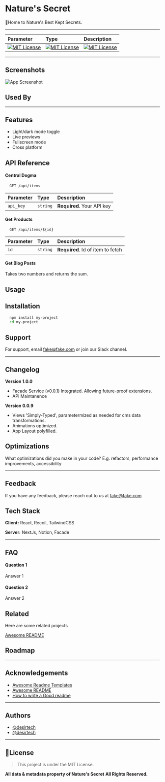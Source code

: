 
# Nature's Secret

🌿Home to Nature's Best Kept Secrets.

---

| Parameter                                                                                                      | Type                                                                                                           | Description                                                                                                    |
| :------------------------------------------------------------------------------------------------------------- | :------------------------------------------------------------------------------------------------------------- | :------------------------------------------------------------------------------------------------------------- |
| [![MIT License](https://img.shields.io/badge/License-MIT-green.svg)](https://choosealicense.com/licenses/mit/) | [![MIT License](https://img.shields.io/badge/License-MIT-green.svg)](https://choosealicense.com/licenses/mit/) | [![MIT License](https://img.shields.io/badge/License-MIT-green.svg)](https://choosealicense.com/licenses/mit/) |


---


## Screenshots

![App Screenshot](https://via.placeholder.com/468x300?text=App+Screenshot+Here)


## Used By



---

## Features

- Light/dark mode toggle
- Live previews
- Fullscreen mode
- Cross platform



## API Reference

#### Central Dogma

```http
  GET /api/items
```

| Parameter | Type     | Description                |
| :-------- | :------- | :------------------------- |
| `api_key` | `string` | **Required**. Your API key |

#### Get Products

```http
  GET /api/items/${id}
```

| Parameter | Type     | Description                       |
| :-------- | :------- | :-------------------------------- |
| `id`      | `string` | **Required**. Id of item to fetch |

#### Get Blog Posts

Takes two numbers and returns the sum.


## Usage

## Installation


```bash
  npm install my-project
  cd my-project
```
    
## Support

For support, email fake@fake.com or join our Slack channel.

---

## Changelog
**Version 1.0.0**
* Facade Service (v0.0.1) Integrated. Allowing future-proof extensions.
* API Maintanence 


**Version 0.0.9**
* Views 'Simply-Typed', parametermized as needed for cms data transformations. 
* Animations optimized. 
* App Layout polyfilled. 


## Optimizations

What optimizations did you make in your code? E.g. refactors, performance improvements, accessibility


---


## Feedback

If you have any feedback, please reach out to us at fake@fake.com


## Tech Stack

**Client:** React, Recoil, TailwindCSS

**Server:** NextJs, Notion, Facade

---

## FAQ

#### Question 1

Answer 1

#### Question 2

Answer 2


## Related

Here are some related projects

[Awesome README](https://github.com/matiassingers/awesome-readme)


## Roadmap


---



## Acknowledgements

 - [Awesome Readme Templates](https://awesomeopensource.com/project/elangosundar/awesome-README-templates)
 - [Awesome README](https://github.com/matiassingers/awesome-readme)
 - [How to write a Good readme](https://bulldogjob.com/news/449-how-to-write-a-good-readme-for-your-github-project)


---

## Authors

- [@desirtech](https://www.github.com/octokatherine)
- [@desirtech](https://www.github.com/octokatherine)


---

## 📜License

> This project is under the MIT License. 

**All data & metadata property of Nature's Secret**
**All Rights Reserved.**

